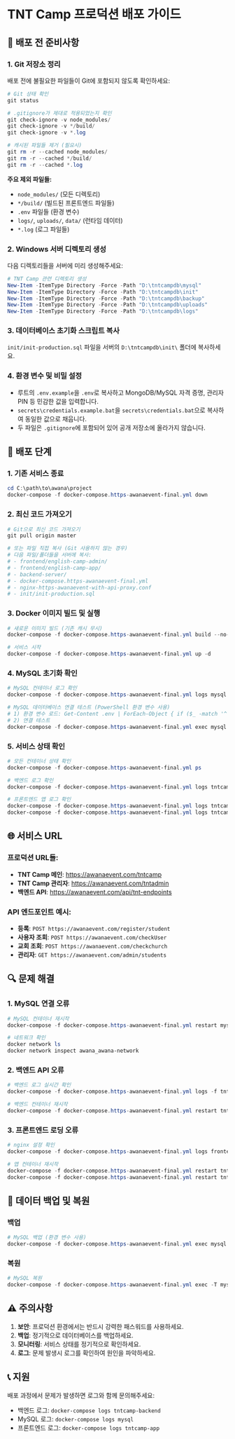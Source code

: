 # TNT Camp 프로덕션 배포 가이드

## 🚀 **배포 전 준비사항**

### 1. **Git 저장소 정리**
배포 전에 불필요한 파일들이 Git에 포함되지 않도록 확인하세요:

```powershell
# Git 상태 확인
git status

# .gitignore가 제대로 적용되었는지 확인
git check-ignore -v node_modules/
git check-ignore -v */build/
git check-ignore -v *.log

# 캐시된 파일들 제거 (필요시)
git rm -r --cached node_modules/
git rm -r --cached */build/
git rm -r --cached *.log
```

**주요 제외 파일들:**
- `node_modules/` (모든 디렉토리)
- `*/build/` (빌드된 프론트엔드 파일들)
- `.env` 파일들 (환경 변수)
- `logs/`, `uploads/`, `data/` (런타임 데이터)
- `*.log` (로그 파일들)

### 2. **Windows 서버 디렉토리 생성**
다음 디렉토리들을 서버에 미리 생성해주세요:

```powershell
# TNT Camp 관련 디렉토리 생성
New-Item -ItemType Directory -Force -Path "D:\tntcampdb\mysql"
New-Item -ItemType Directory -Force -Path "D:\tntcampdb\init" 
New-Item -ItemType Directory -Force -Path "D:\tntcampdb\backup"
New-Item -ItemType Directory -Force -Path "D:\tntcampdb\uploads"
New-Item -ItemType Directory -Force -Path "D:\tntcampdb\logs"
```

### 3. **데이터베이스 초기화 스크립트 복사**
`init/init-production.sql` 파일을 서버의 `D:\tntcampdb\init\` 폴더에 복사하세요.

### 4. **환경 변수 및 비밀 설정**
- 루트의 `.env.example`을 `.env`로 복사하고 MongoDB/MySQL 자격 증명, 관리자 PIN 등 민감한 값을 입력합니다.
- `secrets\credentials.example.bat`을 `secrets\credentials.bat`으로 복사하여 동일한 값으로 채웁니다.
- 두 파일은 `.gitignore`에 포함되어 있어 공개 저장소에 올라가지 않습니다.

## 🔧 **배포 단계**

### 1. **기존 서비스 종료**
```powershell
cd C:\path\to\awana\project
docker-compose -f docker-compose.https-awanaevent-final.yml down
```

### 2. **최신 코드 가져오기**
```powershell
# Git으로 최신 코드 가져오기
git pull origin master

# 또는 파일 직접 복사 (Git 사용하지 않는 경우)
# 다음 파일/폴더들을 서버에 복사:
# - frontend/english-camp-admin/
# - frontend/english-camp-app/  
# - backend-server/
# - docker-compose.https-awanaevent-final.yml
# - nginx-https-awanaevent-with-api-proxy.conf
# - init/init-production.sql
```

### 3. **Docker 이미지 빌드 및 실행**
```powershell
# 새로운 이미지 빌드 (기존 캐시 무시)
docker-compose -f docker-compose.https-awanaevent-final.yml build --no-cache

# 서비스 시작
docker-compose -f docker-compose.https-awanaevent-final.yml up -d
```

### 4. **MySQL 초기화 확인**
```powershell
# MySQL 컨테이너 로그 확인
docker-compose -f docker-compose.https-awanaevent-final.yml logs mysql

# MySQL 데이터베이스 연결 테스트 (PowerShell 환경 변수 사용)
# 1) 환경 변수 로드: Get-Content .env | ForEach-Object { if ($_ -match '^(.*?)=(.*)$') { [Environment]::SetEnvironmentVariable($matches[1], $matches[2]) } }
# 2) 연결 테스트
docker-compose -f docker-compose.https-awanaevent-final.yml exec mysql mysql -u $Env:MYSQL_USER -p$Env:MYSQL_PASSWORD $Env:MYSQL_DATABASE -e "SHOW TABLES;"
```

### 5. **서비스 상태 확인**
```powershell
# 모든 컨테이너 상태 확인
docker-compose -f docker-compose.https-awanaevent-final.yml ps

# 백엔드 로그 확인
docker-compose -f docker-compose.https-awanaevent-final.yml logs tntcamp-backend

# 프론트엔드 앱 로그 확인
docker-compose -f docker-compose.https-awanaevent-final.yml logs tntcamp-app
docker-compose -f docker-compose.https-awanaevent-final.yml logs tntcamp-admin
```

## 🌐 **서비스 URL**

### 프로덕션 URL들:
- **TNT Camp 메인**: https://awanaevent.com/tntcamp
- **TNT Camp 관리자**: https://awanaevent.com/tntadmin  
- **백엔드 API**: https://awanaevent.com/api/tnt-endpoints

### API 엔드포인트 예시:
- **등록**: `POST https://awanaevent.com/register/student`
- **사용자 조회**: `POST https://awanaevent.com/checkUser`
- **교회 조회**: `POST https://awanaevent.com/checkchurch`
- **관리자**: `GET https://awanaevent.com/admin/students`

## 🔍 **문제 해결**

### 1. **MySQL 연결 오류**
```powershell
# MySQL 컨테이너 재시작
docker-compose -f docker-compose.https-awanaevent-final.yml restart mysql

# 네트워크 확인
docker network ls
docker network inspect awana_awana-network
```

### 2. **백엔드 API 오류**
```powershell
# 백엔드 로그 실시간 확인
docker-compose -f docker-compose.https-awanaevent-final.yml logs -f tntcamp-backend

# 백엔드 컨테이너 재시작
docker-compose -f docker-compose.https-awanaevent-final.yml restart tntcamp-backend
```

### 3. **프론트엔드 로딩 오류**
```powershell
# nginx 설정 확인
docker-compose -f docker-compose.https-awanaevent-final.yml logs frontend

# 앱 컨테이너 재시작
docker-compose -f docker-compose.https-awanaevent-final.yml restart tntcamp-app
docker-compose -f docker-compose.https-awanaevent-final.yml restart tntcamp-admin
```

## 🔄 **데이터 백업 및 복원**

### 백업
```powershell
# MySQL 백업 (환경 변수 사용)
docker-compose -f docker-compose.https-awanaevent-final.yml exec mysql mysqldump -u root -p$Env:MYSQL_ROOT_PASSWORD $Env:MYSQL_DATABASE > D:\tntcampdb\backup\tntcamp_backup_$(Get-Date -Format "yyyyMMdd_HHmmss").sql
```

### 복원
```powershell
# MySQL 복원
docker-compose -f docker-compose.https-awanaevent-final.yml exec -T mysql mysql -u root -p$Env:MYSQL_ROOT_PASSWORD $Env:MYSQL_DATABASE < D:\tntcampdb\backup\backup_file.sql
```

## ⚠️ **주의사항**

1. **보안**: 프로덕션 환경에서는 반드시 강력한 패스워드를 사용하세요.
2. **백업**: 정기적으로 데이터베이스를 백업하세요.
3. **모니터링**: 서비스 상태를 정기적으로 확인하세요.
4. **로그**: 문제 발생시 로그를 확인하여 원인을 파악하세요.

## 📞 **지원**

배포 과정에서 문제가 발생하면 로그와 함께 문의해주세요:
- 백엔드 로그: `docker-compose logs tntcamp-backend`
- MySQL 로그: `docker-compose logs mysql`
- 프론트엔드 로그: `docker-compose logs tntcamp-app` 
